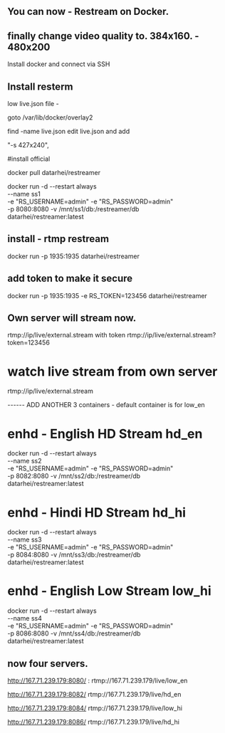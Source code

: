 ## You can now - Restream on Docker.

## finally change video quality to. 384x160. - 480x200

Install docker and connect via SSH

## Install resterm

low live.json file - 

goto /var/lib/docker/overlay2

find -name live.json 
edit live.json and add

"-s 427x240",



#install official

docker pull datarhei/restreamer

docker run -d --restart always \
     --name ss1 \
     -e "RS_USERNAME=admin" -e "RS_PASSWORD=admin" \
     -p 8080:8080 -v /mnt/ss1/db:/restreamer/db \
     datarhei/restreamer:latest

## install - rtmp restream

docker run  -p 1935:1935  datarhei/restreamer

## add token to make it secure 

docker run -p 1935:1935 -e RS_TOKEN=123456 datarhei/restreamer

## Own server will stream now.

rtmp://ip/live/external.stream
with token
rtmp://ip/live/external.stream?token=123456

# watch live stream from own server
rtmp://ip/live/external.stream

-_-_-_-_-_-_
ADD ANOTHER 3 containers - 
default container is for low_en

# enhd - English HD Stream hd_en
docker run -d --restart always \
     --name ss2 \
     -e "RS_USERNAME=admin" -e "RS_PASSWORD=admin" \
     -p 8082:8080 -v /mnt/ss2/db:/restreamer/db \
     datarhei/restreamer:latest

# enhd - Hindi HD Stream hd_hi
docker run -d --restart always \
     --name ss3 \
     -e "RS_USERNAME=admin" -e "RS_PASSWORD=admin" \
     -p 8084:8080 -v /mnt/ss3/db:/restreamer/db \
     datarhei/restreamer:latest
# enhd - English Low Stream low_hi
docker run -d --restart always \
     --name ss4 \
     -e "RS_USERNAME=admin" -e "RS_PASSWORD=admin" \
     -p 8086:8080 -v /mnt/ss4/db:/restreamer/db \
     datarhei/restreamer:latest

## now four servers.

http://167.71.239.179:8080/ : 
rtmp://167.71.239.179/live/low_en

http://167.71.239.179:8082/
rtmp://167.71.239.179/live/hd_en

http://167.71.239.179:8084/
rtmp://167.71.239.179/live/low_hi

http://167.71.239.179:8086/
rtmp://167.71.239.179/live/hd_hi
